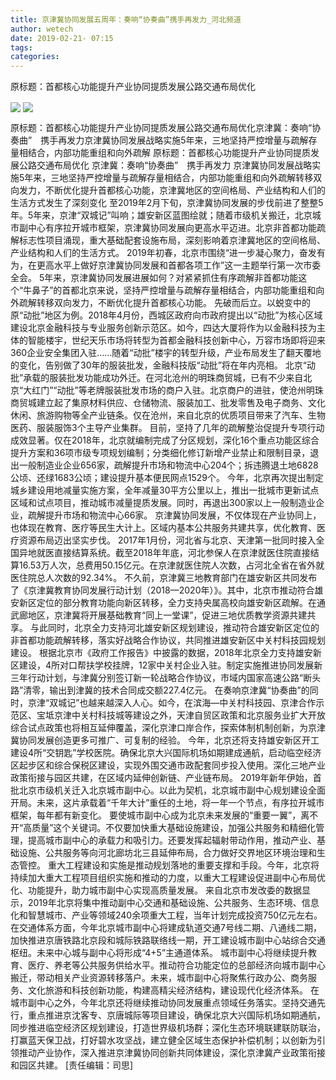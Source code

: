 ```yaml
---
title: 京津冀协同发展五周年：奏响“协奏曲”携手再发力_河北频道
author: wetech
date: 2019-02-21- 07:15
tags: 
categories: 
---
```

原标题：首都核心功能提升产业协同提质发展公路交通布局优化
<!-- more -->
                
<img align="center" border="0" src="http://p3.ifengimg.com/a/2019_08/d773975449d7030_size354_w500_h776.jpg" />
                
<img align="center" border="0" src="http://p2.ifengimg.com/a/2016/0810/204c433878d5cf9size1_w16_h16.png" />
            
原标题：首都核心功能提升产业协同提质发展公路交通布局优化京津冀：奏响“协奏曲”　携手再发力京津冀协同发展战略实施5年来，三地坚持严控增量与疏解存量相结合，内部功能重组和向外疏解
原标题：首都核心功能提升产业协同提质发展公路交通布局优化
京津冀：奏响“协奏曲”　携手再发力
京津冀协同发展战略实施5年来，三地坚持严控增量与疏解存量相结合，内部功能重组和向外疏解转移双向发力，不断优化提升首都核心功能，京津冀地区的空间格局、产业结构和人们的生活方式发生了深刻变化
至2019年2月下旬，京津冀协同发展的步伐前进了整整5年。5年来，京津“双城记”叫响；雄安新区蓝图绘就；随着市级机关搬迁，北京城市副中心有序拉开城市框架，京津冀协同发展向更高水平迈进。北京非首都功能疏解标志性项目涌现，重大基础配套设施布局，深刻影响着京津冀地区的空间格局、产业结构和人们的生活方式。
2019年初春，北京市围绕“进一步凝心聚力，奋发有为，在更高水平上做好京津冀协同发展和首都各项工作”这一主题举行第一次市委全会。
5年来，京津冀协同发展进展如何？对紧紧抓住有序疏解非首都功能这个“牛鼻子”的首都北京来说，坚持严控增量与疏解存量相结合，内部功能重组和向外疏解转移双向发力，不断优化提升首都核心功能。
先破而后立。以蜕变中的原“动批”地区为例。2018年4月份，西城区政府向市政府提出以“动批”为核心区域建设北京金融科技与专业服务创新示范区。如今，四达大厦将作为以金融科技为主体的智能楼宇，世纪天乐市场将转型为首都金融科技创新中心，万容市场即将迎来360企业安全集团入驻……随着“动批”楼宇的转型升级，产业布局发生了翻天覆地的变化，告别做了30年的服装批发，金融科技版“动批”将在年内亮相。
北京“动批”承载的服装批发功能成功外迁。在河北沧州的明珠商贸城，已有不少来自北京“大红门”“动批”等老牌服装批发市场的商户入驻。北京商户的进驻，使沧州明珠商贸城建立起了集原材料供应、仓储物流、服装加工、批发零售及电子商务、文化休闲、旅游购物等全产业链条。仅在沧州，来自北京的优质项目带来了汽车、生物医药、服装服饰3个主导产业集群。
目前，坚持了几年的疏解整治促提升专项行动成效显著。仅在2018年，北京就编制完成了分区规划，深化16个重点功能区综合提升方案和36项市级专项规划编制；分类细化修订新增产业禁止和限制目录，退出一般制造业企业656家，疏解提升市场和物流中心204个；拆违腾退土地6828公顷、还绿1683公顷；建设提升基本便民网点1529个。
今年，北京再次提出制定城乡建设用地减量实施方案，全年减量30平方公里以上，推出一批城市更新试点区域和试点项目，推动城市减量提质发展。同时，再退出300家以上一般制造业企业，疏解提升市场和物流中心66家。
京津冀协同发展，不仅体现在产业协同上，也体现在教育、医疗等民生大计上。区域内基本公共服务共建共享，优化教育、医疗资源布局迈出坚实步伐。
2017年1月份，河北省与北京、天津第一批同时接入全国异地就医直接结算系统。截至2018年年底，河北参保人在京津就医住院直接结算16.53万人次，总费用50.15亿元。在京津就医住院人次数，占河北全省在省外就医住院总人次数的92.34%。
不久前，京津冀三地教育部门在雄安新区共同发布了《京津冀教育协同发展行动计划（2018—2020年）》。其中，北京市推动符合雄安新区定位的部分教育功能向新区转移，全力支持央属高校向雄安新区疏解。在通武廊地区，京津冀将开展基础教育“同上一堂课”，促进三地优质教学资源共建共享。
与此同时，北京全力支持河北雄安新区规划建设，推动符合雄安新区定位的非首都功能疏解转移，落实好战略合作协议，共同推进雄安新区中关村科技园规划建设。
根据北京市《政府工作报告》中披露的数据，2018年北京全力支持雄安新区建设，4所对口帮扶学校挂牌，12家中关村企业入驻。制定实施推进协同发展新三年行动计划，与津冀分别签订新一轮战略合作协议，市域内国家高速公路“断头路”清零，输出到津冀的技术合同成交额227.4亿元。
在奏响京津冀“协奏曲”的同时，京津“双城记”也越来越深入人心。如今，在滨海—中关村科技园、京津合作示范区、宝坻京津中关村科技城等建设之外，天津自贸区政策和北京服务业扩大开放综合试点政策也将相互延伸覆盖，深化京津口岸合作，探索体制机制创新，为京津冀协同发展创造更多可推广、可复制的经验。
今年，北京还将支持雄安新区开工建设4所“交钥匙”学校医院。确保北京大兴国际机场如期建成通航，启动临空经济区起步区和综合保税区建设，实现外围交通市政配套同步投入使用。深化三地产业政策衔接与园区共建，在区域内延伸创新链、产业链布局。
2019年新年伊始，首批北京市级机关迁入北京城市副中心。以此为契机，北京城市副中心规划建设全面开局。未来，这片承载着“千年大计”重任的土地，将一年一个节点，有序拉开城市框架，每年都有新变化。
要使城市副中心成为北京未来发展的“重要一翼”，离不开“高质量”这个关键词。不仅要加快重大基础设施建设，加强公共服务和精细化管理，提高城市副中心的承载力和吸引力。还要发挥起辐射带动作用，推动产业、基础设施、公共服务等向河北廊坊北三县延伸布局，合力做好交界地区环境治理和生态管控。
重大工程建设和实施是推动规划落地的重要支撑和手段。今年，北京将持续加大重大工程项目组织实施和推动的力度，以重大工程建设促进副中心布局优化、功能提升，助力城市副中心实现高质量发展。
来自北京市发改委的数据显示，2019年北京将集中推动副中心交通和基础设施、公共服务、生态环境、信息化和智慧城市、产业等领域240余项重大工程，当年计划完成投资750亿元左右。
在交通体系方面，今年北京城市副中心将建成轨道交通7号线二期、八通线二期，加快推进京唐铁路北京段和城际铁路联络线一期，开工建设城市副中心站综合交通枢纽。未来中心城与副中心将形成“4+5”主通道体系。
城市副中心将继续提升教育、医疗、养老等公共服务供给水平。推动符合功能定位的总部经济向城市副中心搬迁，带动相关产业资源转移落户。未来，城市副中心将聚焦行政办公、商务服务、文化旅游和科技创新功能，构建高精尖经济结构，建设现代化经济体系。
在城市副中心之外，今年北京还将继续推动协同发展重点领域任务落实。坚持交通先行，重点推进京沈客专、京唐城际等项目建设，确保北京大兴国际机场如期通航，同步推进临空经济区规划建设，打造世界级机场群；深化生态环境联建联防联治，打赢蓝天保卫战，打好碧水攻坚战，建立健全区域生态保护补偿机制；以创新为引领推动产业协作，深入推进京津冀协同创新共同体建设，深化京津冀产业政策衔接和园区共建。
[责任编辑：司思]
            
